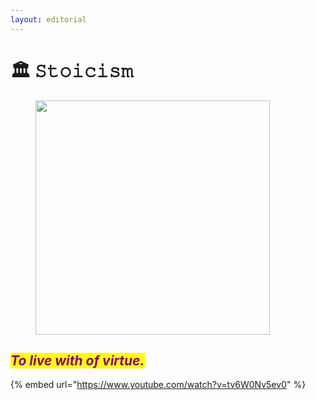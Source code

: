 ```yaml
---
layout: editorial
---
```


# 🏛️ 𝚂𝚝𝚘𝚒𝚌𝚒𝚜𝚖

<figure><img src="../../../../../../.gitbook/assets/pexels-btgl-♡-6558399.jpg" alt="" width="375"><figcaption></figcaption></figure>

## _<mark style="color:purple;">To live with of virtue.</mark>_

{% embed url="https://www.youtube.com/watch?v=tv6W0Nv5ev0" %}
